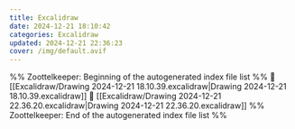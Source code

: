 ```yaml
---
title: Excalidraw
date: 2024-12-21 18:10:42
categories: Excalidraw
updated: 2024-12-21 22:36:23
cover: /img/default.avif
---
```

%% Zoottelkeeper: Beginning of the autogenerated index file list  %%
📄 [[Excalidraw/Drawing 2024-12-21 18.10.39.excalidraw|Drawing 2024-12-21 18.10.39.excalidraw]]
📄 [[Excalidraw/Drawing 2024-12-21 22.36.20.excalidraw|Drawing 2024-12-21 22.36.20.excalidraw]]
%% Zoottelkeeper: End of the autogenerated index file list  %%
